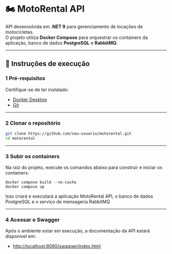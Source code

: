 # 🏍️ MotoRental API

API desenvolvida em **.NET 9** para gerenciamento de locações de motocicletas.  
O projeto utiliza **Docker Compose** para orquestrar os containers da aplicação, banco de dados **PostgreSQL** e **RabbitMQ**.

---

## 🚀 Instruções de execução

### 1️ Pré-requisitos

Certifique-se de ter instalado:

- [Docker Desktop](https://www.docker.com/products/docker-desktop)
- [Git](https://git-scm.com/downloads)

---

### 2️ Clonar o repositório

```bash
git clone https://github.com/seu-usuario/motorental.git
cd motorental
```

---

### 3️ Subir os containers

Na raiz do projeto, execute os comandos abaixo para construir e iniciar os containers:
```
docker compose build --no-cache
docker compose up
```

Isso criará e executará a aplicação MotoRental API, o banco de dados PostgreSQL e o serviço de mensageria RabbitMQ

---

### 4️ Acessar o Swagger

Após o ambiente estar em execução, a documentação da API estará disponível em:
- [http://localhost:8080/swagger/index.html](http://localhost:8080/swagger/index.html)
